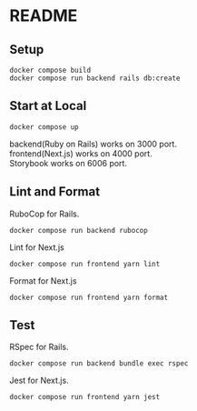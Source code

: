 # README

## Setup

```
docker compose build
docker compose run backend rails db:create
```

## Start at Local

```
docker compose up
```

backend(Ruby on Rails) works on 3000 port.  
frontend(Next.js) works on 4000 port.  
Storybook works on 6006 port.

## Lint and Format

RuboCop for Rails.

```
docker compose run backend rubocop
```

Lint for Next.js

```
docker compose run frontend yarn lint
```

Format for Next.js

```
docker compose run frontend yarn format
```

## Test

RSpec for Rails.

```
docker compose run backend bundle exec rspec
```

Jest for Next.js.

```
docker compose run frontend yarn jest
```
